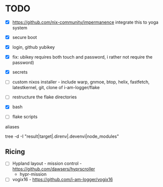 # TODO

- [x] https://github.com/nix-community/impermanence integrate this to yoga system
- [x] secure boot
- [x] login, github yubikey
- [x] fix: ubikey requires both touch and password, i rather not require the password)
- [x] secrets 
- [ ] custom nixos installer - include warp, gnmoe, btop, helix, fastfetch, latestkernel, git, clone of i-am-logger/flake
- [ ] restructure the flake directories 
- [x] bash
- [ ] flake scripts


aliases

tree -d -I "result|target|.direnv|.devenvi|node_modules"

## Ricing

- [ ] Hypland layout - mission control - https://github.com/dawsers/hyprscroller
    - hypr-mission 
- [ ] vogix16 - https://github.com/i-am-logger/vogix16
